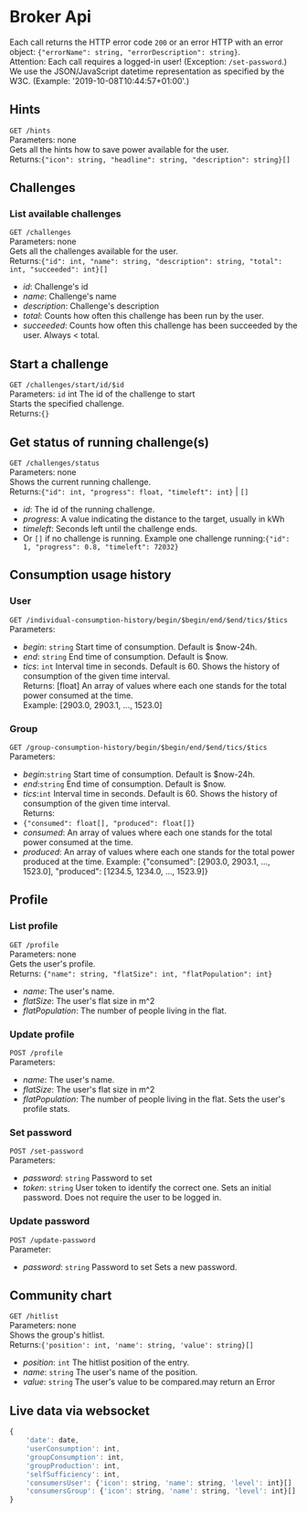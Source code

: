 # Broker Api
Each call returns the HTTP error code `200` or an error HTTP with an error object: `{"errorName": string, "errorDescription": string}`.  
Attention: Each call requires a logged-in user! (Exception: `/set-password`.) We use the JSON/JavaScript datetime representation as specified by the W3C. 
(Example: '2019-10-08T10:44:57+01:00'.)

## Hints
`GET /hints`  
Parameters: none  
Gets all the hints how to save power available for the user.  
Returns:`{"icon": string, "headline": string, "description": string}[]`

## Challenges
### List available challenges
`GET /challenges`  
Parameters: none  
Gets all the challenges available for the user.  
Returns:`{"id": int, "name": string, "description": string, "total": int, "succeeded": int}[]`
- *id*: Challenge's id
- *name*: Challenge's name
- *description*: Challenge's description
- *total*: Counts how often this challenge has been run by the user.
- *succeeded*: Counts how often this challenge has been succeeded by the user. Always < total.

## Start a challenge
`GET /challenges/start/id/$id`  
Parameters: `id` int The id of the challenge to start  
Starts the specified challenge.  
Returns:`{}`

## Get status of running challenge(s)
`GET /challenges/status`  
Parameters: none  
Shows the current running challenge.  
Returns:`{"id": int, "progress": float, "timeleft": int}` | `[]`
- *id*: The id of the running challenge.
- *progress*: A value indicating the distance to the target, usually in kWh
- *timeleft*: Seconds left until the challenge ends.
- Or `[]` if no challenge is running.
Example one challenge running:`{"id": 1, "progress": 0.8, "timeleft": 72032}`

## Consumption usage history
### User
`GET /individual-consumption-history/begin/$begin/end/$end/tics/$tics`  
Parameters:
- *begin*: `string` Start time of consumption. Default is $now-24h.
- *end*: `string` End time of consumption. Default is $now. 
- *tics*: `int` Interval time in seconds. Default is 60.
Shows the history of consumption of the given time interval.  
Returns: [float] An array of values where each one stands for the total power consumed at the time.  
Example: [2903.0, 2903.1, ..., 1523.0] 

### Group
`GET /group-consumption-history/begin/$begin/end/$end/tics/$tics`  
Parameters:
- *begin*:`string` Start time of consumption. Default is $now-24h.
- *end*:`string` End time of consumption. Default is $now.
- *tics*:`int` Interval time in seconds. Default is 60.
Shows the history of consumption of the given time interval.  
Returns:
- `{"consumed": float[], "produced": float[]}`
- *consumed*: An array of values where each one stands for the total power consumed at the time.
- *produced*: An array of values where each one stands for the total power produced at the time.
Example: {"consumed": [2903.0, 2903.1, ..., 1523.0], "produced": [1234.5, 1234.0, ..., 1523.9]} 

## Profile
### List profile
`GET /profile`  
Parameters: none  
Gets the user's profile.  
Returns: `{"name": string, "flatSize": int, "flatPopulation": int}`
- *name*: The user's name.
- *flatSize*: The user's flat size in m^2 
- *flatPopulation*: The number of people living in the flat.

### Update  profile
`POST /profile`  
Parameters:
- *name*: The user's name.
- *flatSize*: The user's flat size in m^2
- *flatPopulation*: The number of people living in the flat.
Sets the user's profile stats.  

### Set password
`POST /set-password`  
Parameters:
- *password*: `string` Password to set
- *token*: `string` User token to identify the correct one.
Sets an initial password. Does not require the user to be logged in.

### Update password
`POST /update-password`  
Parameter:
- *password*: `string` Password to set
Sets a new password.

## Community chart
`GET /hitlist`  
Parameters: none  
Shows the group's hitlist.  
Returns:`{'position': int, 'name': string, 'value': string}[]`
- *position*: `int` The hitlist position of the entry.
- *name*: `string` The user's name of the position.
- *value*: `string` The user's value to be compared.may return an Error


## Live data via websocket
```javascript
{
    'date': date,
    'userConsumption': int,
    'groupConsumption': int,
    'groupProduction': int,
    'selfSufficiency': int,
    'consumersUser': {'icon': string, 'name': string, 'level': int}[]
    'consumersGroup': {'icon': string, 'name': string, 'level': int}[]
}
```
